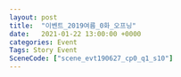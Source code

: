 ```yaml
---
layout: post
title:  "이벤트_2019여름_0화_오프닝"
date:   2021-01-22 13:00:00 +0000
categories: Event
Tags: Story Event
SceneCode: ["scene_evt190627_cp0_q1_s10"]
---
```

